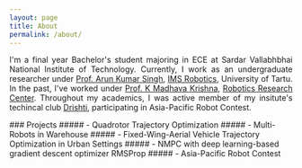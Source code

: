 ```yaml
---
layout: page
title: About
permalink: /about/
---
```

<p align="justify">
I'm a final year Bachelor's student majoring in ECE at Sardar Vallabhbhai National Institute of Technology. Currently, I work as an undergraduate researcher under <a href="https://scholar.google.co.in/citations?user=0zgDoIEAAAAJ&hl=en">Prof. Arun Kumar Singh</a>, <a href="https://ims.ut.ee/Roboticsa">IMS Robotics</a>, University of Tartu. In the past, I've worked under <a href="https://faculty.iiit.ac.in/~mkrishna/">Prof. K Madhava Krishna</a>, <a href="https://robotics.iiit.ac.in/">Robotics Research Center</a>. Throughout my academics, I was active member of my insitute's techincal club <a href="https://drishti-svnit.github.io/drishti/">Drishti</a>, participating in Asia-Pacific Robot Contest.
</p>	
<div class="divider"></div>  
### Projects   
##### - Quadrotor Trajectory Optimization  
##### - Multi-Robots in Warehouse
##### - Fixed-Wing-Aerial Vehicle Trajectory Optimization in Urban Settings  
##### - NMPC with deep learning-based gradient descent optimizer RMSProp   
##### - Asia-Pacific Robot Contest     

